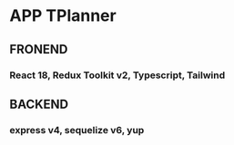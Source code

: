 # APP TPlanner

## FRONEND 
### React 18, Redux Toolkit v2, Typescript, Tailwind

## BACKEND
### express v4, sequelize v6, yup